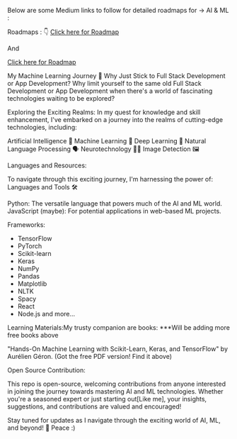 Below are some Medium links to follow for detailed roadmaps for -> AI & ML :

Roadmaps : 👇
<a href="https://medium.com/@edsin.delikumar/empowering-the-future-your-essential-guide-to-the-ai-and-ml-roadmap-159da0fa0481">Click here for Roadmap</a>

And

<a href="https://medium.com/bitgrit-data-science-publication/a-roadmap-to-learn-ai-in-2024-cc30c6aa6e16">Click here for Roadmap</a>

My Machine Learning Journey 🚀
Why Just Stick to Full Stack Development or App Development?
Why limit yourself to the same old Full Stack Development or App Development when there's a world of fascinating technologies waiting to be explored?

Exploring the Exciting Realms:
In my quest for knowledge and skill enhancement, I've embarked on a journey into the realms of cutting-edge technologies, including:

Artificial Intelligence 🤖
Machine Learning 🧠
Deep Learning 🌌
Natural Language Processing 🗣️
Neurotechnology 🧠🔬
Image Detection 🖼️

Languages and Resources:

To navigate through this exciting journey, I'm harnessing the power of:
Languages and Tools 🛠️

Python: The versatile language that powers much of the AI and ML world.
JavaScript (maybe): For potential applications in web-based ML projects.

Frameworks:

- TensorFlow
- PyTorch
- Scikit-learn
- Keras
- NumPy
- Pandas
- Matplotlib
- NLTK
- Spacy
- React
- Node.js
  and more...

Learning Materials:My trusty companion are books:
\*\*\*Will be adding more free books above

"Hands-On Machine Learning with Scikit-Learn, Keras, and TensorFlow" by Aurélien Géron. (Got the free PDF version! Find it above)

Open Source Contribution:

This repo is open-source, welcoming contributions from anyone interested in joining the journey towards mastering AI and ML technologies. Whether you're a seasoned expert or just starting out[Like me], your insights, suggestions, and contributions are valued and encouraged!

Stay tuned for updates as I navigate through the exciting world of AI, ML, and beyond! 🌟
Peace :)
